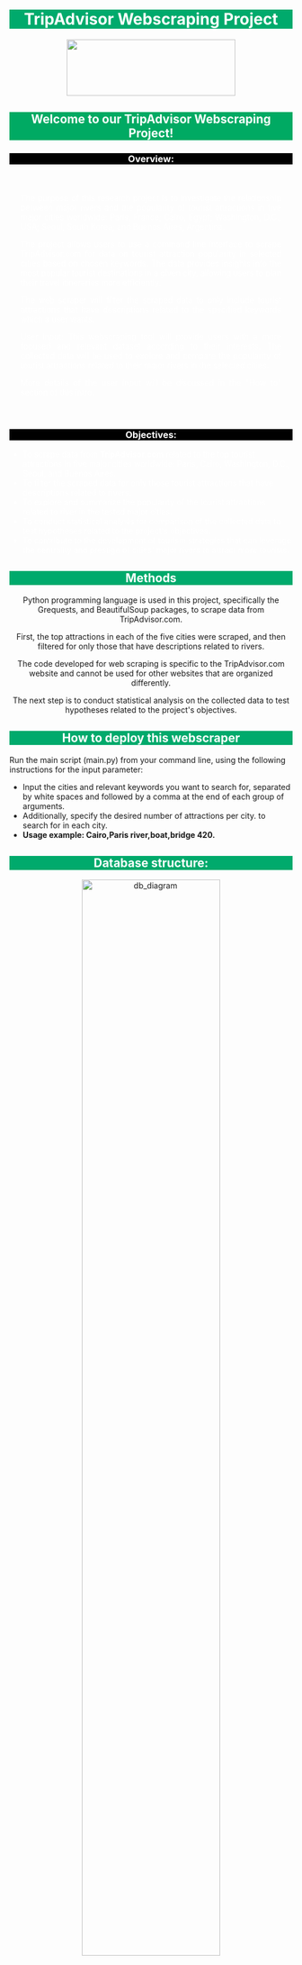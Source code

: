 <div style="background-color:#00AA6C; color:white; text-align:center">
    <h1>TripAdvisor Webscraping Project</h1>
</div>

<div style="text-align:center">
    <img src="https://static.tacdn.com/img2/brand_refresh/Tripadvisor_lockup_horizontal_secondary_registered.svg" width="300" height="100">
</div>

<div style="background-color:#00AA63; color:white; text-align:center">
    <h2>Welcome to our TripAdvisor Webscraping Project!</h2>
</div>

<div style="background-color:#000000; color:white; text-align:center">
    <h3><strong>Overview:</strong></h3>
</div>

<div style="color:white; text-align:justify; padding:20px">
    <p>The purpose of this research project is to investigate the relationship between major rivers and the popularity of tourist attractions in five major cities worldwide: Paris, France; Cairo, Egypt; Washington, D.C., USA; Seoul, South Korea; and Buenos Aires, Argentina.</p>
    <p>The project allows users to use a command line interface to scrape TripAdvisor.com for data on tourist attraction popularity in selected cities based on chosen keywords. The data provides insights into the most popular tourist destinations in a given city, allowing users to plan their travel itineraries more efficiently.</p>
    <p>The web scraper will filter the scraped data to only include tourist attractions that have descriptions related to the specified keywords which a user wants.</p>
    <p>User input: This webscraping tool will provide users with a more focused and relevant dataset according to their interests. The collected data will be used to explore and compare the popularity of tourist attractions related to their major rivers in the selected cities.</p>
    <p>More details of the user input will be discussed in the "How to" section of this intro.</p>
</div>

<div style="background-color:#000000; color:white; text-align:center">
    <h3><strong>Objectives:</strong></h3>
</div>

<div style="color:white; text-align:left">
    <ul>
        <li>To scrape data from <strong>TripAdvisor.com</strong> related to the top tourist attractions in five major cities worldwide: Paris, Cairo, Washington, D.C., Seoul, and Buenos Aires.
        <li>To filter the scraped data for only those tourist attractions that have descriptions related to rivers.
        <li>To explore and summarize the popularity of the tourist attractions related to river in the tested major cities.
        <li>To conduct statistical analysis for comparison of the collected data to test hypotheses related to the project's objectives.
        <li>To contribute to the development of tourism strategies that can leverage the centrality and prestige of cities' major rivers to attract more tourists.
        </li>
    </ul>
</div>

<div style="background-color:#00AA6C; color:white; text-align:center">
    <h2>Methods</h2>
</div>

<div style="text-align:center; ">
    <p>Python programming language is used in this project, specifically the Grequests, and BeautifulSoup packages, to scrape data from TripAdvisor.com.<p>
    <p>First, the top attractions in each of the five cities were scraped, and then filtered for only those that have descriptions related to rivers.<p>
    <p>The code developed for web scraping is specific to the TripAdvisor.com website and cannot be used for other websites that are organized differently.<p>
    <p>The next step is to conduct statistical analysis on the collected data to test hypotheses related to the project's objectives.<p>
</div>

<div style="background-color:#00AA6C; color:white; text-align:center">
    <h2>How to deploy this webscraper</h2>
</div>
<div style="text-align:left; ">
<p>Run the main script (main.py) from your command line, using the following instructions for the input parameter:</p>
<ul>
    <li> Input the cities and relevant keywords you want to search for, separated by white
    spaces and followed by a comma at the end of each group of arguments.
    <li> Additionally, specify the desired number of attractions per city.
    to search for in each city.
    <li><strong>Usage example: Cairo,Paris river,boat,bridge 420.</strong>
    </li>
</ul>
</div>

<div style="background-color:#00AA6C; color:white; text-align:center">
    <h2>Database structure:</h2>
</div>
    <p align="center">
        <img src="db_diagram.jpg" alt="db_diagram" width="70%" height="70%">
    </p>
<div style="text-align:center">
    <p><strong>(Generated on dbdiagram.io)</strong></p>
</div>

<div style="background-color:#00AA6C; color:white; text-align:center">
    <h2>Contributors</h2>
</div>

<div style="text-align:center;">
    <p>This project is brought to you by Ariel Drabkin and Yonatan Abrams.</p>
    <hr></hr
    <p>We would also like to extend a special thanks to the following outstanding individuals:
    <p>Felipe, Yoni K, Yoni M, Merav</p>
    <p>Thank you for the inspiration and guidance.</p>
</div>

<div style="background-color:#00AA6C; color:white; text-align:center">
    <h2>Repository</h2>
</div>

<div style="text-align:center;">
    <p>The project is available on a public repository, Please feel free to check it out and contribute!
        <a href="https://github.com/yoniabrams/scrape_tripadvisor">https://github.com/yoniabrams/scrape_tripadvisor</a>.
</div>

<div style="background-color:#00AA6C; color:white; text-align:center">
    <h2>Thank you for visiting!</h2>
</div>

<div style="text-align:center; padding:20px">
    <img src="https://avatars.githubusercontent.com/u/127224022?v=4" alt width="100" height="100">
        <h3>Ariel Drabkin, M.Sc. </h3>
        <p><a href="https://github.com/ArielDrabkin">Ariel's GitHub</a></p>
        <p><a href="https://www.linkedin.com/in/ariel-drabkin-6b361212a">Ariel's LinkedIn profile</a></p>
</div>

<div style="background-color:#00AA6C; text-align:center; color:#00AA6C"></div>

<div style="text-align:center; padding:20px">
    <img src="https://media.licdn.com/dms/image/C4D03AQGoE8meIrOy1Q/profile-displayphoto-shrink_800_800/0/1655661599542?e=1684368000&v=beta&t=d3FckhqY3t4eca_wY-TIbBWJcyHRukO4gIukw7urZQE" alt height="100" width="100">
        <h3>Yoni Abrams</h3>
        <p><a href="https://www.linkedin.com/in/yabrams/">LinkedIn profile</a></p>
</div>

<div style="background-color:#00AA6C; text-align:center; color:#00AA6C"></div>